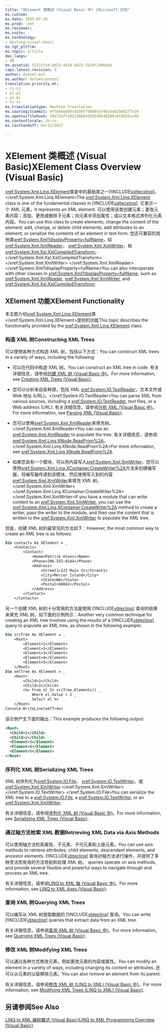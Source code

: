 ```yaml
---
title: "XElement 类概述 (Visual Basic 中) |Microsoft 文档"
ms.custom: 
ms.date: 2015-07-20
ms.prod: .net
ms.reviewer: 
ms.suite: 
ms.technology:
- devlang-visual-basic
ms.tgt_pltfrm: 
ms.topic: article
dev_langs:
- VB
ms.assetid: 52331fcd-6023-4d19-b423-7b24f2d86ded
caps.latest.revision: 3
author: dotnet-bot
ms.author: dotnetcontent
translation.priority.mt:
- cs-cz
- pl-pl
- pt-br
- tr-tr
ms.translationtype: Machine Translation
ms.sourcegitcommit: 9f5b8ebb69c9206ff90b05e748c64d29d82f7a16
ms.openlocfilehash: 78a72effa021408943b9248546106c6fd655ac0b
ms.contentlocale: zh-cn
ms.lasthandoff: 04/12/2017

---
```

# <a name="xelement-class-overview-visual-basic"></a><span data-ttu-id="f488b-102">XElement 类概述 (Visual Basic)</span><span class="sxs-lookup"><span data-stu-id="f488b-102">XElement Class Overview (Visual Basic)</span></span>
<span data-ttu-id="f488b-103"><xref:System.Xml.Linq.XElement>类是中的基础类之一[!INCLUDE[sqltecxlinq](../../../../csharp/programming-guide/concepts/linq/includes/sqltecxlinq_md.md)]。</xref:System.Xml.Linq.XElement></span><span class="sxs-lookup"><span data-stu-id="f488b-103">The <xref:System.Xml.Linq.XElement> class is one of the fundamental classes in [!INCLUDE[sqltecxlinq](../../../../csharp/programming-guide/concepts/linq/includes/sqltecxlinq_md.md)].</span></span> <span data-ttu-id="f488b-104">它表示一个 XML 元素。</span><span class="sxs-lookup"><span data-stu-id="f488b-104">It represents an XML element.</span></span> <span data-ttu-id="f488b-105">可以使用该类创建元素；更改元素内容；添加、更改或删除子元素；向元素中添加属性；或以文本格式序列化元素内容。</span><span class="sxs-lookup"><span data-stu-id="f488b-105">You can use this class to create elements; change the content of the element; add, change, or delete child elements; add attributes to an element; or serialize the contents of an element in text form.</span></span> <span data-ttu-id="f488b-106">您还可兼容的其他类<xref:System.Xml?displayProperty=fullName>，如<xref:System.Xml.XmlReader>， <xref:System.Xml.XmlWriter>，和<xref:System.Xml.Xsl.XslCompiledTransform>。</xref:System.Xml.Xsl.XslCompiledTransform> </xref:System.Xml.XmlWriter> </xref:System.Xml.XmlReader> </xref:System.Xml?displayProperty=fullName></span><span class="sxs-lookup"><span data-stu-id="f488b-106">You can also interoperate with other classes in <xref:System.Xml?displayProperty=fullName>, such as <xref:System.Xml.XmlReader>, <xref:System.Xml.XmlWriter>, and <xref:System.Xml.Xsl.XslCompiledTransform>.</span></span>  
  
## <a name="xelement-functionality"></a><span data-ttu-id="f488b-107">XElement 功能</span><span class="sxs-lookup"><span data-stu-id="f488b-107">XElement Functionality</span></span>  
 <span data-ttu-id="f488b-108">本主题介绍<xref:System.Xml.Linq.XElement>类</xref:System.Xml.Linq.XElement>提供的功能</span><span class="sxs-lookup"><span data-stu-id="f488b-108">This topic describes the functionality provided by the <xref:System.Xml.Linq.XElement> class.</span></span>  
  
### <a name="constructing-xml-trees"></a><span data-ttu-id="f488b-109">构造 XML 树</span><span class="sxs-lookup"><span data-stu-id="f488b-109">Constructing XML Trees</span></span>  
 <span data-ttu-id="f488b-110">可以使用各种方式构造 XML 树，包括以下方式：</span><span class="sxs-lookup"><span data-stu-id="f488b-110">You can construct XML trees in a variety of ways, including the following:</span></span>  
  
-   <span data-ttu-id="f488b-111">可以在代码中构造 XML 树。</span><span class="sxs-lookup"><span data-stu-id="f488b-111">You can construct an XML tree in code.</span></span> <span data-ttu-id="f488b-112">有关详细信息，请参阅[创建 XML 树 (Visual Basic 中)](../../../../visual-basic/programming-guide/concepts/linq/creating-xml-trees.md)。</span><span class="sxs-lookup"><span data-stu-id="f488b-112">For more information, see [Creating XML Trees (Visual Basic)](../../../../visual-basic/programming-guide/concepts/linq/creating-xml-trees.md).</span></span>  
  
-   <span data-ttu-id="f488b-113">您可以分析来自各种源，包括 XML <xref:System.IO.TextReader>，文本文件或 Web 地址 (URL)。</xref:System.IO.TextReader></span><span class="sxs-lookup"><span data-stu-id="f488b-113">You can parse XML from various sources, including a <xref:System.IO.TextReader>, text files, or a Web address (URL).</span></span> <span data-ttu-id="f488b-114">有关详细信息，请参阅[分析 XML (Visual Basic 中)](../../../../visual-basic/programming-guide/concepts/linq/parsing-xml.md)。</span><span class="sxs-lookup"><span data-stu-id="f488b-114">For more information, see [Parsing XML (Visual Basic)](../../../../visual-basic/programming-guide/concepts/linq/parsing-xml.md).</span></span>  
  
-   <span data-ttu-id="f488b-115">您可以使用<xref:System.Xml.XmlReader>来填充树。</xref:System.Xml.XmlReader></span><span class="sxs-lookup"><span data-stu-id="f488b-115">You can use an <xref:System.Xml.XmlReader> to populate the tree.</span></span> <span data-ttu-id="f488b-116">有关详细信息，请参阅<xref:System.Xml.Linq.XNode.ReadFrom%2A>。</xref:System.Xml.Linq.XNode.ReadFrom%2A></span><span class="sxs-lookup"><span data-stu-id="f488b-116">For more information, see <xref:System.Xml.Linq.XNode.ReadFrom%2A>.</span></span>  
  
-   <span data-ttu-id="f488b-117">如果您具有一个模块，可以将内容写入<xref:System.Xml.XmlWriter>，您可以使用<xref:System.Xml.Linq.XContainer.CreateWriter%2A>方法来创建编写器，将编写器传递到该模块，然后使用写入到的内容<xref:System.Xml.XmlWriter>来填充 XML 树。</xref:System.Xml.XmlWriter> </xref:System.Xml.Linq.XContainer.CreateWriter%2A> </xref:System.Xml.XmlWriter></span><span class="sxs-lookup"><span data-stu-id="f488b-117">If you have a module that can write content to an <xref:System.Xml.XmlWriter>, you can use the <xref:System.Xml.Linq.XContainer.CreateWriter%2A> method to create a writer, pass the writer to the module, and then use the content that is written to the <xref:System.Xml.XmlWriter> to populate the XML tree.</span></span>  
  
 <span data-ttu-id="f488b-118">但是，创建 XML 树的最常见的方法如下：</span><span class="sxs-lookup"><span data-stu-id="f488b-118">However, the most common way to create an XML tree is as follows:</span></span>  
  
```vb  
Dim contacts As XElement = _  
    <Contacts>  
        <Contact>  
            <Name>Patrick Hines</Name>  
            <Phone>206-555-0144</Phone>  
            <Address>  
                <Street1>123 Main St</Street1>  
                <City>Mercer Island</City>  
                <State>WA</State>  
                <Postal>68042</Postal>  
            </Address>  
        </Contact>  
    </Contacts>  
```  
  
 <span data-ttu-id="f488b-119">另一个创建 XML 树的十分常用的方法是使用 [!INCLUDE[vbteclinq](../../../../csharp/includes/vbteclinq_md.md)] 查询的结果来填充 XML 树，如下面的示例所示：</span><span class="sxs-lookup"><span data-stu-id="f488b-119">Another very common technique for creating an XML tree involves using the results of a [!INCLUDE[vbteclinq](../../../../csharp/includes/vbteclinq_md.md)] query to populate an XML tree, as shown in the following example:</span></span>  
  
```vb  
Dim srcTree As XElement = _  
    <Root>  
        <Element>1</Element>  
        <Element>2</Element>  
        <Element>3</Element>  
        <Element>4</Element>  
        <Element>5</Element>  
    </Root>  
Dim xmlTree As XElement = _  
    <Root>  
        <Child>1</Child>  
        <Child>2</Child>  
        <%= From el In srcTree.Elements() _  
            Where el.Value > 2 _  
            Select el %>  
    </Root>  
Console.WriteLine(xmlTree)  
```  
  
 <span data-ttu-id="f488b-120">该示例产生下面的输出：</span><span class="sxs-lookup"><span data-stu-id="f488b-120">This example produces the following output:</span></span>  
  
```xml  
<Root>  
  <Child>1</Child>  
  <Child>2</Child>  
  <Element>3</Element>  
  <Element>4</Element>  
  <Element>5</Element>  
</Root>  
```  
  
### <a name="serializing-xml-trees"></a><span data-ttu-id="f488b-121">序列化 XML 树</span><span class="sxs-lookup"><span data-stu-id="f488b-121">Serializing XML Trees</span></span>  
 <span data-ttu-id="f488b-122">XML 树序列化为<xref:System.IO.File>、 <xref:System.IO.TextWriter>，或<xref:System.Xml.XmlWriter>.</xref:System.Xml.XmlWriter> </xref:System.IO.TextWriter> </xref:System.IO.File></span><span class="sxs-lookup"><span data-stu-id="f488b-122">You can serialize the XML tree to a <xref:System.IO.File>, a <xref:System.IO.TextWriter>, or an <xref:System.Xml.XmlWriter>.</span></span>  
  
 <span data-ttu-id="f488b-123">有关详细信息，请参阅[序列化 XML 树 (Visual Basic 中)](../../../../visual-basic/programming-guide/concepts/linq/serializing-xml-trees.md)。</span><span class="sxs-lookup"><span data-stu-id="f488b-123">For more information, see [Serializing XML Trees (Visual Basic)](../../../../visual-basic/programming-guide/concepts/linq/serializing-xml-trees.md).</span></span>  
  
### <a name="retrieving-xml-data-via-axis-methods"></a><span data-ttu-id="f488b-124">通过轴方法检索 XML 数据</span><span class="sxs-lookup"><span data-stu-id="f488b-124">Retrieving XML Data via Axis Methods</span></span>  
 <span data-ttu-id="f488b-125">可以使用轴方法检索属性、子元素、子代元素和上级元素。</span><span class="sxs-lookup"><span data-stu-id="f488b-125">You can use axis methods to retrieve attributes, child elements, descendant elements, and ancestor elements.</span></span> [!INCLUDE[vbteclinq](../../../../csharp/includes/vbteclinq_md.md)]<span data-ttu-id="f488b-126"> 查询对轴方法进行操作，并提供了多种灵活而有效的方法导航和处理 XML 树。</span><span class="sxs-lookup"><span data-stu-id="f488b-126"> queries operate on axis methods, and provide several flexible and powerful ways to navigate through and process an XML tree.</span></span>  
  
 <span data-ttu-id="f488b-127">有关详细信息，请参阅[LINQ to XML 轴 (Visual Basic 中)](../../../../visual-basic/programming-guide/concepts/linq/linq-to-xml-axes.md)。</span><span class="sxs-lookup"><span data-stu-id="f488b-127">For more information, see [LINQ to XML Axes (Visual Basic)](../../../../visual-basic/programming-guide/concepts/linq/linq-to-xml-axes.md).</span></span>  
  
### <a name="querying-xml-trees"></a><span data-ttu-id="f488b-128">查询 XML 树</span><span class="sxs-lookup"><span data-stu-id="f488b-128">Querying XML Trees</span></span>  
 <span data-ttu-id="f488b-129">可以编写从 XML 树提取数据的 [!INCLUDE[vbteclinq](../../../../csharp/includes/vbteclinq_md.md)] 查询。</span><span class="sxs-lookup"><span data-stu-id="f488b-129">You can write [!INCLUDE[vbteclinq](../../../../csharp/includes/vbteclinq_md.md)] queries that extract data from an XML tree.</span></span>  
  
 <span data-ttu-id="f488b-130">有关详细信息，请参阅[查询 XML 树 (Visual Basic 中)](../../../../visual-basic/programming-guide/concepts/linq/querying-xml-trees.md)。</span><span class="sxs-lookup"><span data-stu-id="f488b-130">For more information, see [Querying XML Trees (Visual Basic)](../../../../visual-basic/programming-guide/concepts/linq/querying-xml-trees.md).</span></span>  
  
### <a name="modifying-xml-trees"></a><span data-ttu-id="f488b-131">修改 XML 树</span><span class="sxs-lookup"><span data-stu-id="f488b-131">Modifying XML Trees</span></span>  
 <span data-ttu-id="f488b-132">可以通过各种方式修改元素，例如更改元素的内容或属性。</span><span class="sxs-lookup"><span data-stu-id="f488b-132">You can modify an element in a variety of ways, including changing its content or attributes.</span></span> <span data-ttu-id="f488b-133">还可以从元素的父级移除元素。</span><span class="sxs-lookup"><span data-stu-id="f488b-133">You can also remove an element from its parent.</span></span>  
  
 <span data-ttu-id="f488b-134">有关详细信息，请参阅[修改 XML 树 (LINQ to XML) (Visual Basic 中)](../../../../visual-basic/programming-guide/concepts/linq/modifying-xml-trees-linq-to-xml.md)。</span><span class="sxs-lookup"><span data-stu-id="f488b-134">For more information, see [Modifying XML Trees (LINQ to XML) (Visual Basic)](../../../../visual-basic/programming-guide/concepts/linq/modifying-xml-trees-linq-to-xml.md).</span></span>  
  
## <a name="see-also"></a><span data-ttu-id="f488b-135">另请参阅</span><span class="sxs-lookup"><span data-stu-id="f488b-135">See Also</span></span>  
 [<span data-ttu-id="f488b-136">LINQ to XML 编程概述 (Visual Basic)</span><span class="sxs-lookup"><span data-stu-id="f488b-136">LINQ to XML Programming Overview (Visual Basic)</span></span>](../../../../visual-basic/programming-guide/concepts/linq/linq-to-xml-programming-overview.md)
